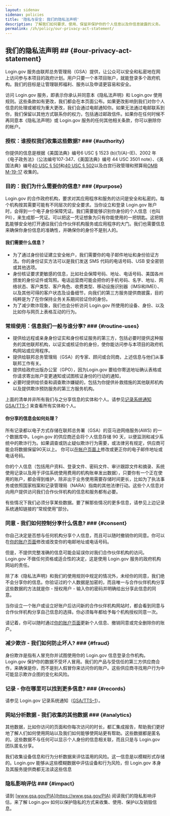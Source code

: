 ```yaml
---
layout: sidenav
sidenav: policies
title: '隐私与安全: 我们的隐私法声明'
description: 了解我们如何要求、使用、保留并保护你的个人信息以及你信息披露的义务。
permalink: /zh/policy/our-privacy-act-statement/
---
```


## 我们的隐私法声明 ## {#our-privacy-act-statement}

Login.gov 服务由联邦总务管理局（GSA）提供，让公众可以安全和私密地在网上访问参与本项目的政府计划。用户只要一个本项目账户，就能登录多个政府机构。我们的目标是让管理联邦福利、服务以及申请更容易和安全。

访问 Login.gov 服务，即表示你承认并同意本《隐私法声明》和 Login.gov 使用规则。这些条款如有更改，我们都会在本页面公布。如果更改影响到我们对你个人信息的处理或被视为重大更改，我们会通过电邮通知你。如果无法通过电邮联系到你，我们保留以其他方式联系你的权力，包括通过邮政信件。如果你在任何时候不再同意本《隐私法声明》或 Login.gov 服务的任何其他相关条款，你可以删除你的帐户。

### 授权：谁授权我们收集这些数据?  ### {#authority}

你提供的信息是根据《美国法典》编号6 USC § 1523 (b)(1)(A)-(E)、2002 年《电子政务法》（公法编号107-347、《美国法典》编号 44 USC 3501 note）、《美国法典》编号[40 USC § 501](https://uscode.house.gov/view.xhtml?hl=false&edition=prelim&req=granuleid%3AUSC-prelim-title40-section501&num=0&saved=%7CZ3JhbnVsZWlkOlVTQy1wcmVsaW0tdGl0bGU0MC1zZWN0aW9uNTAx%7C%7C%7C0%7Cfalse%7Cprelim)和[40 USC § 502](https://uscode.house.gov/view.xhtml?hl=false&edition=prelim&req=granuleid%3AUSC-prelim-title40-section502&num=0&saved=%7CZ3JhbnVsZWlkOlVTQy1wcmVsaW0tdGl0bGU0MC1zZWN0aW9uNTAx%7C%7C%7C0%7Cfalse%7Cprelim)以及白宫行政管理和预算局[OMB M-19-17](https://www.whitehouse.gov/wp-content/uploads/2019/05/M-19-17.pdf) 收集的。

### 目的：我们为什么需要你的信息?  ### {#purpose}

Login.gov 的合作政府机构，要求对其应用程序和服务的访问是安全和私密的。每个机构按其需要可能有不同层次的安全要求。当你设立和登录 Login.gov 账户时，会得到一个电子身份保障凭证。我们需要能够识别你身份的个人信息（也叫PII），来生成那一凭证。可以把这一凭证想象为只有你能使用的一把钥匙。这把钥匙能够安全地打开通往我们合作伙伴机构服务或应用程序的大门。我们也需要信息来确保你身份信息的准确性，并确保你的身份不是别人的。

#### 我们需要什么信息？

* 为了通过身份验证建立安全帐户，我们需要你的电子邮件地址和身份验证方法。你的身份证实方法可以是我们发送 SMS 代码的电话号码、USB 安全密钥或其他选项。
* 身份核证要求更敏感的信息，比如社会保障号码、地址、电话号码、美国各州颁发的身份证件或驾照。电话运营商可能会把你的手机号码、名字、地址、网络状态、客户类型、客户角色、收费类型、移动设施识别器（IMSI和IMEI）、以及其他可得的客户状态及设备细节，向我们的第三方服务提供商披露，目的纯粹是为了在你保持业务关系期间验证你的身份。
* 为了减少欺诈现象，我们也会分析访问 Login.gov 所使用的设备、身份、以及比如你与网页上表格互动的行为。

### 常规使用：信息我们一般与谁分享?  ### {#routine-uses}

* 提供给远程或亲身身份证实和身份核证服务的第三方，包括必要时提供这种服务的其他联邦机构，以证实或核证你的身份，使你能访问参与本项目的政府机构网站或应用程序。
* 提供给联邦总务管理局（GSA）的专家、顾问或合同商，上述信息与他们从事联邦工作有关。
* 提供给政府出版办公室（GPO），因为Login.gov 要给你寄送地址确认表格或你请求寄出账户变更通知或试图核证身份的行动的通知，
* 必要时提供给侦查和调查欺诈嫌疑的，包括为你提供补救措施的其他联邦机构以及提供欺诈预防服务的第三方服务机构。

上面的清单并非所有我们与之分享信息的实体和个人。请参见[记录系统通知 GSA/TTS-1](https://www.federalregister.gov/documents/2024/05/13/2024-10404/privacy-act-of-1974-system-of-records) 来查看所有实体和个人。

#### 你分享的信息会如何处理？

所有记录都以电子方式存储在联邦总务署（GSA）的亚马逊网络服务(AWS) 的一个数据库中。Login.gov 的供应商还会将个人信息存储 90 天，以便监测和减少系统中的欺诈行为。如果调查或防止疑似欺诈行为需要，或法律另有规定，供应商可能会将数据保留90天以上。 你可以[在帐户页面上](https://secure.login.gov/zh/account)修改或更正你的电子邮件地址或电话号码。

你的个人信息（包括用户资料、登录文件、密码文件、审计跟踪文件和摘录、系统使用记录以及用于评估系统使用费用的机构账单发出数据），只要你有一个正在使用的账户，都会得到维护，除非出于业务使用需要存储时间更长，比如为了执法事务或依照国家档案和记录管理局（NARA）指南的其他法律行动。这些个人信息对向用户提供访问我们合作伙伴机构的信息和服务都有必要。

有些情况下我们必须分享某些数据。要了解那些情况的更多信息，请参见上边记录系统通知链接的“常规使用”部分。

### 同意 - 我们如何控制分享什么信息?  ### {#consent}

你自己决定是否想与任何机构分享个人信息，而且可以随时撤销你的同意。你可以在[你的账户页面](https://secure.login.gov/zh/account)修改或改变你的电邮地址或电话号码。

但是，不提供完整准确的信息可能会延误你对我们合作伙伴机构的访问。Login.gov 不做任何资格或适合性的决定，这是使用 Login.gov 服务的政府机构网站的责任。

除了本《隐私法声明》和我们的使用规则中规定的情况外，未经你的同意，我们绝不会分享你的信息。你验证过的个人数据是加密的，而且唯一与合作伙伴机构分享这些数据的方法就是你 - 授权用户 - 输入你的密码并明确给出分享此信息的同意。

当你设立一个账户或设立好账户后访问新的合作伙伴机构网站时，都会看到同意与合作伙伴机构分享自己信息的选择。你必须每年都给予每个机构授权同意一次。

请记着，你可以随时通过[你的账户页面](https://secure.login.gov/zh/account)更新个人信息、撤销同意或完全删除你的账户。

### 减少欺诈 - 我们如何防止坏人?  ### {#fraud}

身份欺诈是指有人冒充你并试图使用你的 Login.gov 信息登录合作机构。Login.gov 保护你的数据不受坏人冒用。我们的产品与受信任的第三方供应商合作，来确保是你，而不是别人假冒你来访问你的账户。这些供应商寻找用户行为中可能显示欺诈企图的变化和风险。

### 记录 - 你在哪里可以找到更多信息?  ### {#records}

请参见 Login.gov 记录系统通知（[GSA/TTS–1](https://www.federalregister.gov/documents/2024/05/13/2024-10404/privacy-act-of-1974-system-of-records)）。

### 网站分析数据 - 我们收集的其他数据  ### {#analytics}

其他数据，比如你访问的页面和你每次访问的时长，都汇集成报告，帮助我们更好地了解人们如何使用网站以及我们如何能够使网站更有帮助。这些数据都是匿名的。这些数据不与任何可以显示个人身份的信息相关联，而且只是与 Login.gov 团队匿名分享。

我们收集设备信息和行为分析数据来评估滥用的风险。这一信息是以模糊形式存储的。Login.gov 能够从这些模糊数据中评估设备和行为风险，但 Login.gov 本身及其服务提供商都无法读这些信息

### 隐私影响评估  ### {#impact}

请到 [www.gsa.gov/PIA](https://www.gsa.gov/PIA) 阅读我们的隐私影响评估，来了解 Login.gov 如何以保护隐私的方式来收集、使用、保护以及销毁信息。
